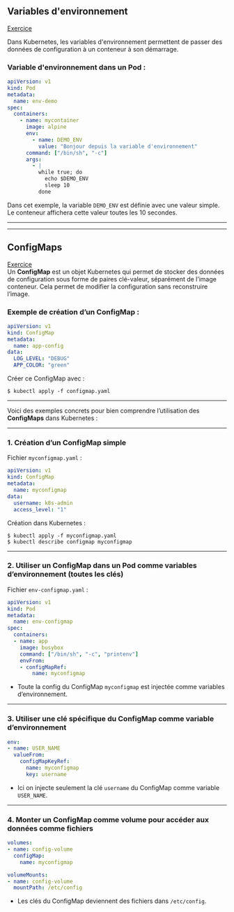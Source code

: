 ## Variables d'environnement
[Exercice](exercices/deployment-env-configmap.yaml)

Dans Kubernetes, les variables d'environnement permettent de passer des données de configuration à un conteneur à son démarrage.

### Variable d'environnement dans un Pod :

```yaml
apiVersion: v1
kind: Pod
metadata:
  name: env-demo
spec:
  containers:
    - name: mycontainer
      image: alpine
      env:
        - name: DEMO_ENV
          value: "Bonjour depuis la variable d'environnement"
      command: ["/bin/sh", "-c"]
      args:
        - |
          while true; do
            echo $DEMO_ENV
            sleep 10
          done
```

Dans cet exemple, la variable `DEMO_ENV` est définie avec une valeur simple. Le conteneur affichera cette valeur toutes les 10 secondes.

***
***

## ConfigMaps
[Exercice](exercices/deployment-env-configmap.yaml)\
Un **ConfigMap** est un objet Kubernetes qui permet de stocker des données de configuration sous forme de paires clé-valeur, séparément de l’image conteneur. Cela permet de modifier la configuration sans reconstruire l’image.

### Exemple de création d’un ConfigMap :

```yaml
apiVersion: v1
kind: ConfigMap
metadata:
  name: app-config
data:
  LOG_LEVEL: "DEBUG"
  APP_COLOR: "green"
```

Créer ce ConfigMap avec :

```
$ kubectl apply -f configmap.yaml
```

***
Voici des exemples concrets pour bien comprendre l’utilisation des **ConfigMaps** dans Kubernetes :

***

### 1. Création d’un ConfigMap simple

Fichier `myconfigmap.yaml` :

```yaml
apiVersion: v1
kind: ConfigMap
metadata:
  name: myconfigmap
data:
  username: k8s-admin
  access_level: "1"
```

Création dans Kubernetes :

```
$ kubectl apply -f myconfigmap.yaml
$ kubectl describe configmap myconfigmap
```

***

### 2. Utiliser un ConfigMap dans un Pod comme variables d’environnement (toutes les clés)

Fichier `env-configmap.yaml` :

```yaml
apiVersion: v1
kind: Pod
metadata:
  name: env-configmap
spec:
  containers:
  - name: app
    image: busybox
    command: ["/bin/sh", "-c", "printenv"]
    envFrom:
    - configMapRef:
        name: myconfigmap
```

- Toute la config du ConfigMap `myconfigmap` est injectée comme variables d’environnement.

***

### 3. Utiliser une clé spécifique du ConfigMap comme variable d’environnement

```yaml
env:
- name: USER_NAME
  valueFrom:
    configMapKeyRef:
      name: myconfigmap
      key: username
```

- Ici on injecte seulement la clé `username` du ConfigMap comme variable `USER_NAME`.

***

### 4. Monter un ConfigMap comme volume pour accéder aux données comme fichiers

```yaml
volumes:
- name: config-volume
  configMap:
    name: myconfigmap

volumeMounts:
- name: config-volume
  mountPath: /etc/config
```

- Les clés du ConfigMap deviennent des fichiers dans `/etc/config`.

